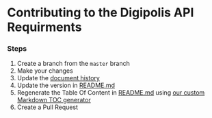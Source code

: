 # Contributing to the Digipolis API Requirments #

### Steps ###

1. Create a branch from the `master` branch
2. Make your changes
3. Update the [document history](apireq-chapters/001-document-history.md#document-historiek)
4. Update the version in [README.md](README.md)
5. Regenerate the Table Of Content in [README.md](README.md) using [our custom Markdown TOC generator](https://github.com/digipolisantwerp/markdown-toc_app_go)
6. Create a Pull Request
